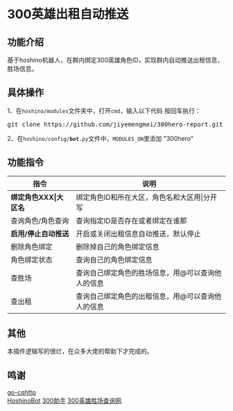 # 300英雄出租自动推送
## 功能介绍
基于hoshino机器人，在群内绑定300英雄角色ID，实现群内自动推送出租信息，胜场信息。
## 具体操作
1、在<code>hoshino/modules</code>文件夹中，打开<code>cmd</code>，输入以下代码 按回车执行：
<pre>git clone https://github.com/jiyemengmei/300hero-report.git</pre>
2、在<code>hoshino/config/__bot__.py</code>文件中，<code>MODULES_ON</code>里添加 "300hero"
## 功能指令
|  指令   | 说明  |
|  ----  | ----  |
| <b>绑定角色XXX\|大区名</b>  | 绑定角色ID和所在大区，角色名和大区用\|分开写 |
| 查询角色/角色查询  | 查询指定ID是否存在或者绑定在谁那  |
| <b>启用/停止自动推送</b>  | 开启或关闭出租信息自动推送，默认停止 |
| 删除角色绑定  | 删除掉自己的角色绑定信息  |
| 角色绑定状态  | 查询自己的角色绑定信息  |
| 查胜场  | 查询自己绑定角色的胜场信息，用@可以查询他人的信息  |
| 查出租  | 查询自己绑定角色的出租信息，用@可以查询他人的信息  |
## 其他
本插件逻辑写的很烂，在众多大佬的帮助下才完成的。
## 鸣谢
<a href="https://github.com/Mrs4s/go-cqhttp" target="_BLANK">go-cqhttp</a>\
<a href="https://github.com/Ice-Cirno/HoshinoBot" target="_BLANK">HoshinoBot</a>
<a href="http://static.300mbdl.cn/box/index.html#/home" target="_BLANK">300助手</a>
<a href="http://300.electricdog.net/300hero" target="_BLANK">300英雄胜场查询网</a>
